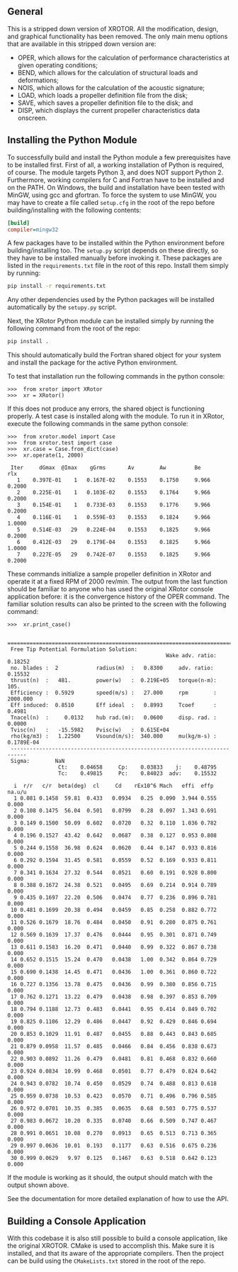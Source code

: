 
General
-------
This is a stripped down version of XROTOR. All the modification, design, and graphical functionality has
been removed. The only main menu options that are available in this stripped down version are:
* OPER, which allows for the calculation of performance characteristics at given operating conditions;
* BEND, which allows for the calculation of structural loads and deformations;
* NOIS, which allows for the calculation of the acoustic signature;
* LOAD, which loads a propeller definition file from the disk;
* SAVE, which saves a propeller definition file to the disk; and
* DISP, which displays the current propeller characteristics data onscreen.

Installing the Python Module
----------------------------
To successfully build and install the Python module a few prerequisites have to be installed first. First of all, a 
working installation of Python is required, of course. The module targets Python 3, and does NOT support Python 2. 
Furthermore, working compilers for C and Fortran have to be installed and on the PATH. On Windows, the build and
installation have been tested with MinGW, using gcc and gfortran. To force the system to use MinGW, you may have to
create a file called `setup.cfg` in the root of the repo before building/installing with the following contents:

```INI
[build]
compiler=mingw32
```

A few packages have to be installed within the Python environment before building/installing too. The `setup.py` script
depends on these directly, so they have to be installed manually before invoking it. These packages are listed in the
`requirements.txt` file in the root of this repo. Install them simply by running:

```bash
pip install -r requirements.txt
```

Any other dependencies used by the Python packages will be installed automatically by the `setupy.py` script.

Next, the XRotor Python module can be installed simply by running the following command from the root of the repo:

```bash
pip install .
```

This should automatically build the Fortran shared object for your system and install the package for the active Python
environment.

To test that installation run the following commands in the python console:

```pycon
>>>  from xrotor import XRotor
>>>  xr = XRotor()
```

If this does not produce any errors, the shared object is functioning properly. A test case is installed along with the
module. To run it in XRotor, execute the following commands in the same python console:

```pycon
>>>  from xrotor.model import Case
>>>  from xrotor.test import case
>>>  xr.case = Case.from_dict(case)
>>>  xr.operate(1, 2000)

 Iter     dGmax  @Imax    gGrms       Av        Aw         Be       rlx
   1    0.397E-01    1   0.167E-02    0.1553    0.1750     9.966    0.2000
   2    0.225E-01    1   0.103E-02    0.1553    0.1764     9.966    0.2000
   3    0.154E-01    1   0.733E-03    0.1553    0.1776     9.966    0.2000
   4    0.116E-01    1   0.559E-03    0.1553    0.1824     9.966    1.0000
   5    0.514E-03   29   0.224E-04    0.1553    0.1825     9.966    0.2000
   6    0.412E-03   29   0.179E-04    0.1553    0.1825     9.966    1.0000
   7    0.227E-05   29   0.742E-07    0.1553    0.1825     9.966    0.2000

```

These commands initialize a sample propeller definition in XRotor and operate it at a fixed RPM of 2000 rev/min. The 
output from the last function should be familiar to anyone who has used the original XRotor console application before:
it is the convergence history of the OPER command. The familiar solution results can also be printed to the screen with
the following command:

```pycon
>>>  xr.print_case()

 ===========================================================================
 Free Tip Potential Formulation Solution:
                                                  Wake adv. ratio:    0.18252
 no. blades :  2            radius(m)  :   0.8300     adv. ratio:     0.15532
 thrust(n)  :   481.        power(w)   :  0.219E+05   torque(n-m):   105.
 Efficiency :  0.5929       speed(m/s) :   27.000     rpm        :   2000.000
 Eff induced:  0.8510       Eff ideal  :   0.8993     Tcoef      :     0.4981
 Tnacel(n)  :     0.0132    hub rad.(m):   0.0600     disp. rad. :    0.0000
 Tvisc(n)   :   -15.5982    Pvisc(w)   :  0.615E+04
 rho(kg/m3) :   1.22500     Vsound(m/s):  340.000     mu(kg/m-s) : 0.1789E-04
 ---------------------------------------------------------------------------
 Sigma:        NaN
                Ct:    0.04658     Cp:    0.03833    j:    0.48795
                Tc:    0.49815     Pc:    0.84023  adv:    0.15532

  i  r/r   c/r  beta(deg)  cl     Cd    rEx10^6 Mach   effi  effp  na.u/u
  1 0.081 0.1458  59.81  0.433   0.0934   0.25  0.090  3.944 0.555   0.000
  2 0.108 0.1475  56.04  0.501   0.0799   0.28  0.097  1.343 0.691   0.000
  3 0.149 0.1500  50.09  0.602   0.0720   0.32  0.110  1.036 0.782   0.000
  4 0.196 0.1527  43.42  0.642   0.0687   0.38  0.127  0.953 0.808   0.000
  5 0.244 0.1558  36.98  0.624   0.0620   0.44  0.147  0.933 0.816   0.000
  6 0.292 0.1594  31.45  0.581   0.0559   0.52  0.169  0.933 0.811   0.000
  7 0.341 0.1634  27.32  0.544   0.0521   0.60  0.191  0.928 0.800   0.000
  8 0.388 0.1672  24.38  0.521   0.0495   0.69  0.214  0.914 0.789   0.000
  9 0.435 0.1697  22.20  0.506   0.0474   0.77  0.236  0.896 0.781   0.000
 10 0.481 0.1699  20.38  0.494   0.0459   0.85  0.258  0.882 0.772   0.000
 11 0.526 0.1679  18.76  0.484   0.0450   0.91  0.280  0.875 0.761   0.000
 12 0.569 0.1639  17.37  0.476   0.0444   0.95  0.301  0.871 0.749   0.000
 13 0.611 0.1583  16.20  0.471   0.0440   0.99  0.322  0.867 0.738   0.000
 14 0.652 0.1515  15.24  0.470   0.0438   1.00  0.342  0.864 0.729   0.000
 15 0.690 0.1438  14.45  0.471   0.0436   1.00  0.361  0.860 0.722   0.000
 16 0.727 0.1356  13.78  0.475   0.0436   0.99  0.380  0.856 0.715   0.000
 17 0.762 0.1271  13.22  0.479   0.0438   0.98  0.397  0.853 0.709   0.000
 18 0.794 0.1188  12.73  0.483   0.0441   0.95  0.414  0.849 0.702   0.000
 19 0.825 0.1106  12.29  0.486   0.0447   0.92  0.429  0.846 0.694   0.000
 20 0.853 0.1029  11.91  0.487   0.0455   0.88  0.443  0.843 0.685   0.000
 21 0.879 0.0958  11.57  0.485   0.0466   0.84  0.456  0.838 0.673   0.000
 22 0.903 0.0892  11.26  0.479   0.0481   0.81  0.468  0.832 0.660   0.000
 23 0.924 0.0834  10.99  0.468   0.0501   0.77  0.479  0.824 0.642   0.000
 24 0.943 0.0782  10.74  0.450   0.0529   0.74  0.488  0.813 0.618   0.000
 25 0.959 0.0738  10.53  0.423   0.0570   0.71  0.496  0.796 0.585   0.000
 26 0.972 0.0701  10.35  0.385   0.0635   0.68  0.503  0.775 0.537   0.000
 27 0.983 0.0672  10.20  0.335   0.0740   0.66  0.509  0.747 0.467   0.000
 28 0.991 0.0651  10.08  0.270   0.0913   0.65  0.513  0.713 0.365   0.000
 29 0.997 0.0636  10.01  0.193   0.1177   0.63  0.516  0.675 0.236   0.000
 30 0.999 0.0629   9.97  0.125   0.1467   0.63  0.518  0.642 0.123   0.000
```

If the module is working as it should, the output should match with the output shown above.

See the documentation for more detailed explanation of how to use the API.


Building a Console Application
------------------------------
With this codebase it is also still possible to build a console application, like the original XROTOR. CMake is used to
accomplish this. Make sure it is installed, and that its aware of the appropriate compilers. Then the project can be 
build using the `CMakeLists.txt` stored in the root of the repo.
 